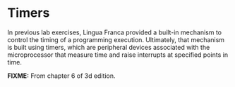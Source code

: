 # Timers

In previous lab exercises, Lingua Franca provided a built-in mechanism to control the timing of a programming execution. Ultimately, that mechanism is built using timers, which are peripheral devices associated with the microprocessor that measure time and raise interrupts at specified points in time.

**FIXME:** From chapter 6 of 3d edition.